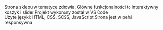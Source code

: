 Strona sklepu w tematyce zdrowia. Główne funkcjonalności to interaktywny koszyk i slider 
Projekt wykonany został w VS Code  
Użyte języki: HTML, CSS, SCSS, JavaScript 
Strona jest w pełni responsywna




